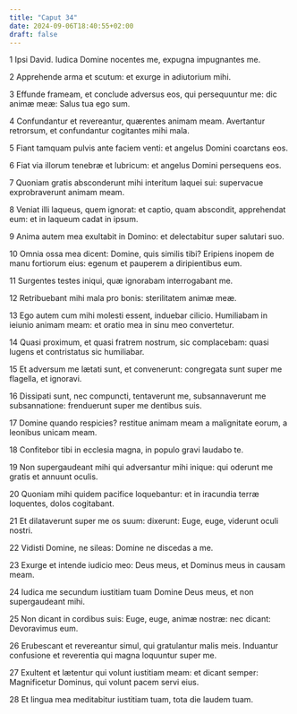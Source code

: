 ```yaml
---
title: "Caput 34"
date: 2024-09-06T18:40:55+02:00
draft: false
---
```




1 Ipsi David. Iudica Domine nocentes me, expugna impugnantes me.

2 Apprehende arma et scutum: et exurge in adiutorium mihi.

3 Effunde frameam, et conclude adversus eos, qui persequuntur me: dic animæ meæ: Salus tua ego sum.

4 Confundantur et revereantur, quærentes animam meam. Avertantur retrorsum, et confundantur cogitantes mihi mala.

5 Fiant tamquam pulvis ante faciem venti: et angelus Domini coarctans eos.

6 Fiat via illorum tenebræ et lubricum: et angelus Domini persequens eos.

7 Quoniam gratis absconderunt mihi interitum laquei sui: supervacue exprobraverunt animam meam.

8 Veniat illi laqueus, quem ignorat: et captio, quam abscondit, apprehendat eum: et in laqueum cadat in ipsum.

9 Anima autem mea exultabit in Domino: et delectabitur super salutari suo.

10 Omnia ossa mea dicent: Domine, quis similis tibi? Eripiens inopem de manu fortiorum eius: egenum et pauperem a diripientibus eum.

11 Surgentes testes iniqui, quæ ignorabam interrogabant me.

12 Retribuebant mihi mala pro bonis: sterilitatem animæ meæ.

13 Ego autem cum mihi molesti essent, induebar cilicio. Humiliabam in ieiunio animam meam: et oratio mea in sinu meo convertetur.

14 Quasi proximum, et quasi fratrem nostrum, sic complacebam: quasi lugens et contristatus sic humiliabar.

15 Et adversum me lætati sunt, et convenerunt: congregata sunt super me flagella, et ignoravi.

16 Dissipati sunt, nec compuncti, tentaverunt me, subsannaverunt me subsannatione: frenduerunt super me dentibus suis.

17 Domine quando respicies? restitue animam meam a malignitate eorum, a leonibus unicam meam.

18 Confitebor tibi in ecclesia magna, in populo gravi laudabo te.

19 Non supergaudeant mihi qui adversantur mihi inique: qui oderunt me gratis et annuunt oculis.

20 Quoniam mihi quidem pacifice loquebantur: et in iracundia terræ loquentes, dolos cogitabant.

21 Et dilataverunt super me os suum: dixerunt: Euge, euge, viderunt oculi nostri.

22 Vidisti Domine, ne sileas: Domine ne discedas a me.

23 Exurge et intende iudicio meo: Deus meus, et Dominus meus in causam meam.

24 Iudica me secundum iustitiam tuam Domine Deus meus, et non supergaudeant mihi.

25 Non dicant in cordibus suis: Euge, euge, animæ nostræ: nec dicant: Devoravimus eum.

26 Erubescant et revereantur simul, qui gratulantur malis meis. Induantur confusione et reverentia qui magna loquuntur super me.

27 Exultent et lætentur qui volunt iustitiam meam: et dicant semper: Magnificetur Dominus, qui volunt pacem servi eius.

28 Et lingua mea meditabitur iustitiam tuam, tota die laudem tuam.

